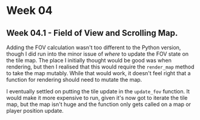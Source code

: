 # Week 04

## Week 04.1 - Field of View and Scrolling Map.

Adding the FOV calculation wasn't too different to the Python version, though I did run into the minor issue of *where* to update the FOV state on the tile map. The place I initially thought would be good was when rendering, but then I realised that this would require the `render_map` method to take the map mutably. While that would work, it doesn't feel right that a function for rendering should need to mutate the map.

I eventually settled on putting the tile update in the `update_fov` function. It would make it more expensive to run, given it's now got to iterate the tile map, but the map isn't huge and the function only gets called on a map or player position update.